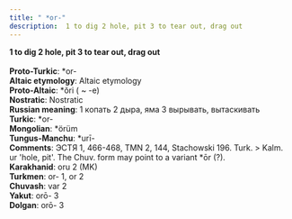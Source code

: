 ```yaml
---
title: " *or-"
description:  1 to dig 2 hole, pit 3 to tear out, drag out
---
```

<p data-pagefind-weight="0.5">
<strong> 1 to dig 2 hole, pit 3 to tear out, drag out</strong><br><br>
<strong>Proto-Turkic</strong>:  *or-<br>
<strong>Altaic etymology</strong>:  Altaic etymology<br>
<strong> Proto-Altaic</strong>:  *ŏri ( ~ -e)<br>
<strong>Nostratic</strong>:  Nostratic<br>
<strong>Russian meaning</strong>:  1 копать 2 дыра, яма 3 вырывать, вытаскивать<br>
<strong>Turkic</strong>:  *or-<br>
<strong>Mongolian</strong>:  *örüm<br>
<strong>Tungus-Manchu</strong>:  *urī-<br>
<strong>Comments</strong>:  ЭСТЯ 1, 466-468, TMN 2, 144, Stachowski 196. Turk. > Kalm. ur 'hole, pit'. The Chuv. form may point to a variant *ōr (?).<br>
<strong>Karakhanid</strong>:  oru 2 (MK)<br>
<strong>Turkmen</strong>:  or- 1, or 2<br>
<strong>Chuvash</strong>:  var 2<br>
<strong>Yakut</strong>:  orō- 3<br>
<strong>Dolgan</strong>:  orō- 3<br>

</p>
